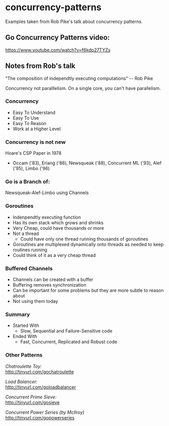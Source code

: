 # concurrency-patterns

Examples taken from Rob Pike's talk about concurrency patterns.

## Go Concurrency Patterns video:

https://www.youtube.com/watch?v=f6kdp27TYZs

## Notes from Rob's talk

"The composition of independtly executing computations"
-- Rob Pike

Concurrency not paralllelism.
On a single core, you can't have parallelism.

### Concurrency
- Easy To Understand
- Easy To Use
- Easy To Reason
- Work at a Higher Level

### Concurrency is not new
Hoare's CSP Paper in 1978
- Occam ('83), Erlang ('86), Newsqueak ('88), Concurrent ML ('93), Alef ('95), Limbo ('96)

### Go is a Branch of:
Newsqueak-Alef-Limbo   using Channels

### Goroutines
- Indenpendtly executing function
- Has its own stack which grows and shrinks
- Very Cheap, could have thousands or more
- Not a thread
   - Could have only one thread running thousands of goroutines
- Goroutines are multiplexed dynamically onto threads as needed to keep routines running
- Could think of it as a very cheap thread

### Buffered Channels
- Channels can be created with a buffer
- Buffering removes synchronization
- Can be important for some problems but they are more subtle to reason about
- Not using them today

### Summary
- Started With
  - Slow, Sequential and Failure-Sensitive code
- Ended With
  - Fast, Concurrent, Replicated and Robust code

### Other Patterns

*Chatroulette Toy:*  
http://tinyurl.com/gochatroulette

*Load Balancer:*  
http://tinyurl.com/goloadbalancer

*Concurrent Prime Sieve:*  
http://tinyurl.com/gosieve

*Concurrent Power Series (by Mcllroy)*  
http://tinyurl.com/gopowerseries
